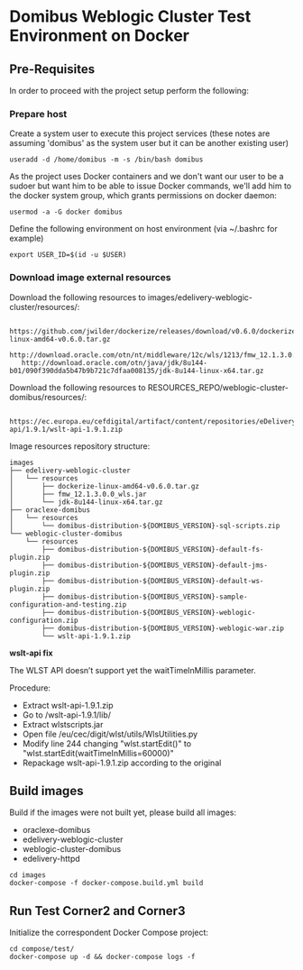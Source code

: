 # Domibus Weblogic Cluster Test Environment on Docker

## Pre-Requisites 

In order to proceed with the project setup perform the following:

### Prepare host

Create a system user to execute this project services 
(these notes are assuming 'domibus' as the system user but it can be another existing user)
```
useradd -d /home/domibus -m -s /bin/bash domibus
```   
As the project uses Docker containers and we don't want our user to be a sudoer but want him to be able to issue Docker commands, we'll add him to the docker system group, which grants permissions on docker daemon:
```
usermod -a -G docker domibus
```
Define the following environment on host environment (via ~/.bashrc for example)
```
export USER_ID=$(id -u $USER)
```

### Download image external resources

Download the following resources to images/edelivery-weblogic-cluster/resources/:
```
   https://github.com/jwilder/dockerize/releases/download/v0.6.0/dockerize-linux-amd64-v0.6.0.tar.gz
   http://download.oracle.com/otn/nt/middleware/12c/wls/1213/fmw_12.1.3.0.0_wls.jar
   http://download.oracle.com/otn/java/jdk/8u144-b01/090f390dda5b47b9b721c7dfaa008135/jdk-8u144-linux-x64.tar.gz
```
Download the following resources to RESOURCES_REPO/weblogic-cluster-domibus/resources/:
```
   https://ec.europa.eu/cefdigital/artifact/content/repositories/eDelivery/eu/europa/ec/digit/ipcis/wslt-api/1.9.1/wslt-api-1.9.1.zip
```

Image resources repository structure:
```
images
├── edelivery-weblogic-cluster
│   └── resources
│       ├── dockerize-linux-amd64-v0.6.0.tar.gz
│       ├── fmw_12.1.3.0.0_wls.jar
│       └── jdk-8u144-linux-x64.tar.gz
├── oraclexe-domibus
│   └── resources
│       └── domibus-distribution-${DOMIBUS_VERSION}-sql-scripts.zip
└── weblogic-cluster-domibus
    └── resources
        ├── domibus-distribution-${DOMIBUS_VERSION}-default-fs-plugin.zip
        ├── domibus-distribution-${DOMIBUS_VERSION}-default-jms-plugin.zip
        ├── domibus-distribution-${DOMIBUS_VERSION}-default-ws-plugin.zip
        ├── domibus-distribution-${DOMIBUS_VERSION}-sample-configuration-and-testing.zip
        ├── domibus-distribution-${DOMIBUS_VERSION}-weblogic-configuration.zip
        ├── domibus-distribution-${DOMIBUS_VERSION}-weblogic-war.zip
        └── wslt-api-1.9.1.zip
```

__wslt-api fix__

The WLST API doesn’t support yet the waitTimeInMillis parameter.

Procedure:
* Extract wslt-api-1.9.1.zip
* Go to /wslt-api-1.9.1/lib/
* Extract wlstscripts.jar
* Open file /eu/cec/digit/wlst/utils/WlsUtilities.py
* Modify line 244 changing "wlst.startEdit()" to "wlst.startEdit(waitTimeInMillis=60000)"
* Repackage wslt-api-1.9.1.zip according to the original

## Build images

Build if the images were not built yet, please build all images:
* oraclexe-domibus
* edelivery-weblogic-cluster
* weblogic-cluster-domibus
* edelivery-httpd

```
cd images
docker-compose -f docker-compose.build.yml build
```

## Run Test Corner2 and Corner3

Initialize the correspondent Docker Compose project:
```
cd compose/test/
docker-compose up -d && docker-compose logs -f
```
